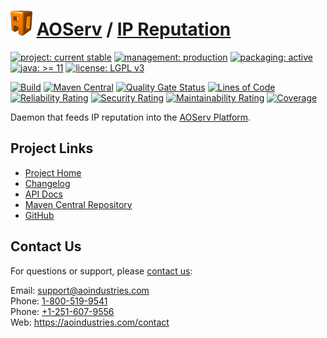 # [<img src="ao-logo.png" alt="AO Logo" width="35" height="40">](https://github.com/ao-apps) [AOServ](https://aoindustries.com/aoserv/) / [IP Reputation](https://github.com/ao-apps/aoserv-ipreputation)

[![project: current stable](https://aoindustries.com/ao-badges/project-current-stable.svg)](https://aoindustries.com/life-cycle#project-current-stable)
[![management: production](https://aoindustries.com/ao-badges/management-production.svg)](https://aoindustries.com/life-cycle#management-production)
[![packaging: active](https://aoindustries.com/ao-badges/packaging-active.svg)](https://aoindustries.com/life-cycle#packaging-active)  
[![java: &gt;= 11](https://aoindustries.com/ao-badges/java-11.svg)](https://docs.oracle.com/en/java/javase/11/docs/api/)
[![license: LGPL v3](https://aoindustries.com/ao-badges/license-lgpl-3.0.svg)](https://www.gnu.org/licenses/lgpl-3.0)

[![Build](https://github.com/ao-apps/aoserv-ipreputation/workflows/Build/badge.svg?branch=master)](https://github.com/ao-apps/aoserv-ipreputation/actions?query=workflow%3ABuild)
[![Maven Central](https://maven-badges.herokuapp.com/maven-central/com.aoindustries/aoserv-ipreputation/badge.svg)](https://maven-badges.herokuapp.com/maven-central/com.aoindustries/aoserv-ipreputation)
[![Quality Gate Status](https://sonarcloud.io/api/project_badges/measure?branch=master&project=com.aoapps.platform%3Aaoapps-ipreputation&metric=alert_status)](https://sonarcloud.io/dashboard?branch=master&id=com.aoapps.platform%3Aaoapps-ipreputation)
[![Lines of Code](https://sonarcloud.io/api/project_badges/measure?branch=master&project=com.aoapps.platform%3Aaoapps-ipreputation&metric=ncloc)](https://sonarcloud.io/component_measures?branch=master&id=com.aoapps.platform%3Aaoapps-ipreputation&metric=ncloc)  
[![Reliability Rating](https://sonarcloud.io/api/project_badges/measure?branch=master&project=com.aoapps.platform%3Aaoapps-ipreputation&metric=reliability_rating)](https://sonarcloud.io/component_measures?branch=master&id=com.aoapps.platform%3Aaoapps-ipreputation&metric=Reliability)
[![Security Rating](https://sonarcloud.io/api/project_badges/measure?branch=master&project=com.aoapps.platform%3Aaoapps-ipreputation&metric=security_rating)](https://sonarcloud.io/component_measures?branch=master&id=com.aoapps.platform%3Aaoapps-ipreputation&metric=Security)
[![Maintainability Rating](https://sonarcloud.io/api/project_badges/measure?branch=master&project=com.aoapps.platform%3Aaoapps-ipreputation&metric=sqale_rating)](https://sonarcloud.io/component_measures?branch=master&id=com.aoapps.platform%3Aaoapps-ipreputation&metric=Maintainability)
[![Coverage](https://sonarcloud.io/api/project_badges/measure?branch=master&project=com.aoapps.platform%3Aaoapps-ipreputation&metric=coverage)](https://sonarcloud.io/component_measures?branch=master&id=com.aoapps.platform%3Aaoapps-ipreputation&metric=Coverage)

Daemon that feeds IP reputation into the [AOServ Platform](https://aoindustries.com/aoserv/).

## Project Links
* [Project Home](https://aoindustries.com/aoserv/ipreputation/)
* [Changelog](https://aoindustries.com/aoserv/ipreputation/changelog)
* [API Docs](https://aoindustries.com/aoserv/ipreputation/apidocs/)
* [Maven Central Repository](https://search.maven.org/artifact/com.aoindustries/aoserv-ipreputation)
* [GitHub](https://github.com/ao-apps/aoserv-ipreputation)

## Contact Us
For questions or support, please [contact us](https://aoindustries.com/contact):

Email: [support@aoindustries.com](mailto:support@aoindustries.com)  
Phone: [1-800-519-9541](tel:1-800-519-9541)  
Phone: [+1-251-607-9556](tel:+1-251-607-9556)  
Web: https://aoindustries.com/contact
